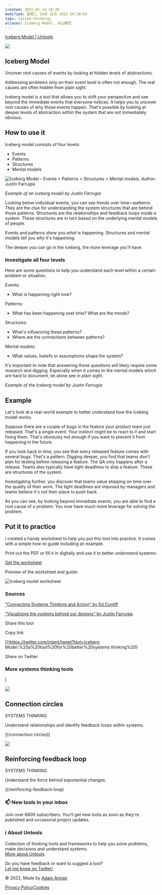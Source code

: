 ```yaml
---
created: 2022-05-24 10:38
modified: 星期二 24日 五月 2022 10:38:03
tags: system-thinking
aliases: Iceberg Model, 冰山模型
---
```


[Iceberg Model | Untools](https://untools.co/iceberg-model)

![](https://assets-us-01.kc-usercontent.com:443/c6e42f10-0ed4-0062-585c-b740aa1ad46c/fdfcd64c-e54b-47f8-900b-de752df9df0e/iceberg-model-icon.png)

## Iceberg Model

Uncover root causes of events by looking at hidden levels of abstractions.

Addressing problems only on their event level is often not enough. The real causes are often hidden from plain sight.

Iceberg model is a tool that allows you to shift your perspective and see beyond the immediate events that everyone notices. It helps you to uncover root causes of why those events happen. That's possible by looking at deeper levels of abstraction within the system that are not immediately obvious.

## How to use it

Iceberg model consists of four levels:

-   Events
-   Patterns
-   Structures
-   Mental models

![Iceberg Model – Events > Patterns > Structures > Mental models. Author: Justin Farrugia](https://assets-us-01.kc-usercontent.com:443/c6e42f10-0ed4-0062-585c-b740aa1ad46c/f1e4a527-4180-44ef-8f8a-5f3e8d29a0f2/iceberg_model.png)

_Example of an iceberg model by Justin Farrugia_

Looking below individual events, you can see trends over time—patterns. They are the clue for understanding the system structures that are behind those patterns. Structures are the relationships and feedback loops inside a system. These structures are in turn based on the underlying mental models of people.

Events and patterns show you _what_ is happening. Structures and mental models tell you _why_ it's happening.

The deeper you can go in the iceberg, the more leverage you'll have.

### Investigate all four levels

Here are some questions to help you understand each level within a certain problem or situation.

Events:

-   What is happening right now?

Patterns:

-   What has been happening over time? What are the trends? 

Structures:

-   What's influencing these patterns?
-   Where are the connections between patterns?

Mental models:

-   What values, beliefs or assumptions shape the system?

It's important to note that answering these questions will likely require some research and digging. Especially when it comes to the mental models which are hard to document, let alone see in plain sight.

_Example of the Iceberg model by Justin Farrugia_

## Example

Let's look at a real-world example to better understand how the iceberg model works.

Suppose there are a couple of bugs in the feature your product team just released. That's a single event. Your instinct might be to react to it and start fixing them. That's obviously not enough if you want to prevent it from happening in the future.

If you look back in time, you see that every released feature comes with several bugs. That's a pattern. Digging deeper, you find that teams don't plan for testing before releasing a feature. The QA only happens after a release. Teams also typically have tight deadlines to ship a feature. These are structures of the system.

Investigating further, you discover that teams value shipping on time over the quality of their work. The tight deadlines are imposed by managers and teams believe it's not their place to push back.

As you can see, by looking beyond immediate events, you are able to find a root cause of a problem. You now have much more leverage for solving the problem.

## Put it to practice

I created a handy worksheet to help you put this tool into practice. It comes with a simple how-to guide including an example.

Print out the PDF or fill it in digitally and use it to better understand systems:

[Get the worksheet](https://gumroad.com/l/untools-worksheets)

Preview of the worksheet and guide:

![Iceberg model worksheet](https://assets-us-01.kc-usercontent.com:443/c6e42f10-0ed4-0062-585c-b740aa1ad46c/07d84dfd-5914-4504-8d40-c25d2d885055/Worksheet-iceberg-model.png)

### Sources

["Connecting Systems Thinking and Action" by Ed Cunliff](https://thesystemsthinker.com/connecting-systems-thinking-and-action/)

["Visualizing the systems behind our designs" by Justin Farrugia](https://uxdesign.cc/visualizing-the-systems-behind-our-designs-7a7c95b4cfb2)

Share this tool

Copy link

[](https://twitter.com/intent/tweet?text=Iceberg Model:%20a%20tool%20for%20better%20systems thinking%20)

Share on Twitter

### More systems thinking tools

[

![](https://assets-us-01.kc-usercontent.com:443/c6e42f10-0ed4-0062-585c-b740aa1ad46c/6f8f40f3-8899-4ee0-adfd-979fef793dbe/connection-circles-icon.png)

## Connection circles

SYSTEMS THINKING

Understand relationships and identify feedback loops within systems.



](/connection-circles)[

![](https://assets-us-01.kc-usercontent.com:443/c6e42f10-0ed4-0062-585c-b740aa1ad46c/0d83fa0b-7430-41d6-a2f9-8c8e3a0a62a1/reinforcing-feedback-loop-icon.png)

## Reinforcing feedback loop

SYSTEMS THINKING

Understand the force behind exponential changes.



](/reinforcing-feedback-loop)

### 📫 New tools in your inbox

Join over 6800 subscribers. You'll get new tools as soon as they're published and occasional project updates.

### ℹ️ About Untools

Collection of thinking tools and frameworks to help you solve problems, make decisions and understand systems.  
[More about Untools](/about)

Do you have feedback or want to suggest a tool?  
[Let me know on Twitter!](https://twitter.com/amrancz)

© 2022, Made by [Adam Amran](https://www.amran.cz)

[Privacy Policy](/privacy-policy)[Cookies](/cookies)